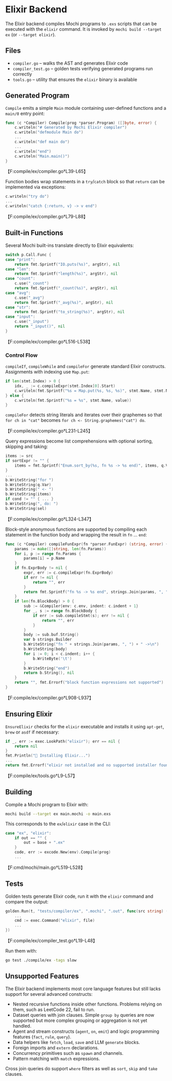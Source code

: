 # Elixir Backend

The Elixir backend compiles Mochi programs to `.exs` scripts that can be executed with the `elixir` command. It is invoked by `mochi build --target ex` (or `--target elixir`).

## Files

- `compiler.go` – walks the AST and generates Elixir code
- `compiler_test.go` – golden tests verifying generated programs run correctly
- `tools.go` – utility that ensures the `elixir` binary is available

## Generated Program

`Compile` emits a simple `Main` module containing user-defined functions and a `main/0` entry point:

```go
func (c *Compiler) Compile(prog *parser.Program) ([]byte, error) {
    c.writeln("# Generated by Mochi Elixir compiler")
    c.writeln("defmodule Main do")
    ...
    c.writeln("def main do")
    ...
    c.writeln("end")
    c.writeln("Main.main()")
}
```

【F:compile/ex/compiler.go†L39-L65】

Function bodies wrap statements in a `try`/`catch` block so that `return` can be implemented via exceptions:

```go
c.writeln("try do")
...
c.writeln("catch {:return, v} -> v end")
```

【F:compile/ex/compiler.go†L79-L88】

## Built-in Functions

Several Mochi built-ins translate directly to Elixir equivalents:

```go
switch p.Call.Func {
case "print":
    return fmt.Sprintf("IO.puts(%s)", argStr), nil
case "len":
    return fmt.Sprintf("length(%s)", argStr), nil
case "count":
    c.use("_count")
    return fmt.Sprintf("_count(%s)", argStr), nil
case "avg":
    c.use("_avg")
    return fmt.Sprintf("_avg(%s)", argStr), nil
case "str":
    return fmt.Sprintf("to_string(%s)", argStr), nil
case "input":
    c.use("_input")
    return "_input()", nil
}
```

【F:compile/ex/compiler.go†L516-L538】

### Control Flow

`compileIf`, `compileWhile` and `compileFor` generate standard Elixir constructs. Assignments with indexing use `Map.put`:

```go
if len(stmt.Index) > 0 {
    idx, _ := c.compileExpr(stmt.Index[0].Start)
    c.writeln(fmt.Sprintf("%s = Map.put(%s, %s, %s)", stmt.Name, stmt.Name, idx, value))
} else {
    c.writeln(fmt.Sprintf("%s = %s", stmt.Name, value))
}
```

`compileFor` detects string literals and iterates over their graphemes so that
`for ch in "cat"` becomes `for ch <- String.graphemes("cat") do`.


【F:compile/ex/compiler.go†L231-L245】

Query expressions become list comprehensions with optional sorting, skipping and taking:

```go
items := src
if sortExpr != "" {
    items = fmt.Sprintf("Enum.sort_by(%s, fn %s -> %s end)", items, q.Var, sortExpr)
}
...
b.WriteString("for ")
b.WriteString(q.Var)
b.WriteString(" <- ")
b.WriteString(items)
if cond != "" { ... }
b.WriteString(", do: ")
b.WriteString(sel)
```

【F:compile/ex/compiler.go†L324-L347】

Block-style anonymous functions are supported by compiling each statement in the
function body and wrapping the result in `fn` ... `end`:

```go
func (c *Compiler) compileFunExpr(fn *parser.FunExpr) (string, error) {
    params := make([]string, len(fn.Params))
    for i, p := range fn.Params {
        params[i] = p.Name
    }
    if fn.ExprBody != nil {
        expr, err := c.compileExpr(fn.ExprBody)
        if err != nil {
            return "", err
        }
        return fmt.Sprintf("fn %s -> %s end", strings.Join(params, ", "), expr), nil
    }
    if len(fn.BlockBody) > 0 {
        sub := &Compiler{env: c.env, indent: c.indent + 1}
        for _, s := range fn.BlockBody {
            if err := sub.compileStmt(s); err != nil {
                return "", err
            }
        }
        body := sub.buf.String()
        var b strings.Builder
        b.WriteString("fn " + strings.Join(params, ", ") + " ->\n")
        b.WriteString(body)
        for i := 0; i < c.indent; i++ {
            b.WriteByte('\t')
        }
        b.WriteString("end")
        return b.String(), nil
    }
    return "", fmt.Errorf("block function expressions not supported")
}
```

【F:compile/ex/compiler.go†L908-L937】

## Ensuring Elixir

`EnsureElixir` checks for the `elixir` executable and installs it using `apt-get`, `brew` or `asdf` if necessary:

```go
if _, err := exec.LookPath("elixir"); err == nil {
    return nil
}
fmt.Println("🔧 Installing Elixir...")
...
return fmt.Errorf("elixir not installed and no supported installer found")
```

【F:compile/ex/tools.go†L9-L57】

## Building

Compile a Mochi program to Elixir with:

```bash
mochi build --target ex main.mochi -o main.exs
```

This corresponds to the `ex`/`elixir` case in the CLI:

```go
case "ex", "elixir":
    if out == "" {
        out = base + ".ex"
    }
    code, err := excode.New(env).Compile(prog)
    ...
```

【F:cmd/mochi/main.go†L519-L528】

## Tests

Golden tests generate Elixir code, run it with the `elixir` command and compare the output:

```go
golden.Run(t, "tests/compiler/ex", ".mochi", ".out", func(src string) ([]byte, error) {
    ...
    cmd := exec.Command("elixir", file)
    ...
})
```

【F:compile/ex/compiler_test.go†L19-L48】

Run them with:

```bash
go test ./compile/ex -tags slow
```

## Unsupported Features

The Elixir backend implements most core language features but still lacks support for several advanced constructs:

- Nested recursive functions inside other functions. Problems relying on them, such as LeetCode 22, fail to run.
- Dataset queries with join clauses. Simple `group by` queries are now supported but more complex grouping or aggregation is not yet handled.
- Agent and stream constructs (`agent`, `on`, `emit`) and logic programming features (`fact`, `rule`, `query`).
- Data helpers like `fetch`, `load`, `save` and LLM `generate` blocks.
- Foreign imports and `extern` declarations.
- Concurrency primitives such as `spawn` and channels.
- Pattern matching with `match` expressions.

Cross join queries do support `where` filters as well as `sort`, `skip` and `take` clauses.
